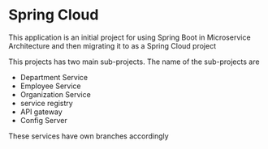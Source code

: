 # Spring Cloud
This application is an initial project for using Spring Boot in Microservice Architecture and then migrating it to as a Spring Cloud project

This projects has two main sub-projects. The name of the sub-projects are
* Department Service
* Employee Service
* Organization Service
* service registry
* API gateway
* Config Server

These services have own branches accordingly
